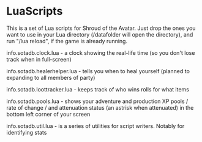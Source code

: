 # LuaScripts
This is a set of Lua scripts for Shroud of the Avatar. Just drop the ones you
want to use in your Lua directory (/datafolder will open the directory), and 
run "/lua reload", if the game is already running. 

info.sotadb.clock.lua - a clock showing the real-life time (so you don't lose track when in full-screen)

info.sotadb.healerhelper.lua - tells you when to heal yourself (planned to expanding to all members of party)

info.sotadb.loottracker.lua - keeps track of who wins rolls for what items

info.sotadb.pools.lua - shows your adventure and production XP pools / rate of change / and attenuation status (an astrisk when attenuated) in the bottom left corner of your screen

info.sotadb.util.lua  - is a series of utilities for script writers. Notably for identifying stats
